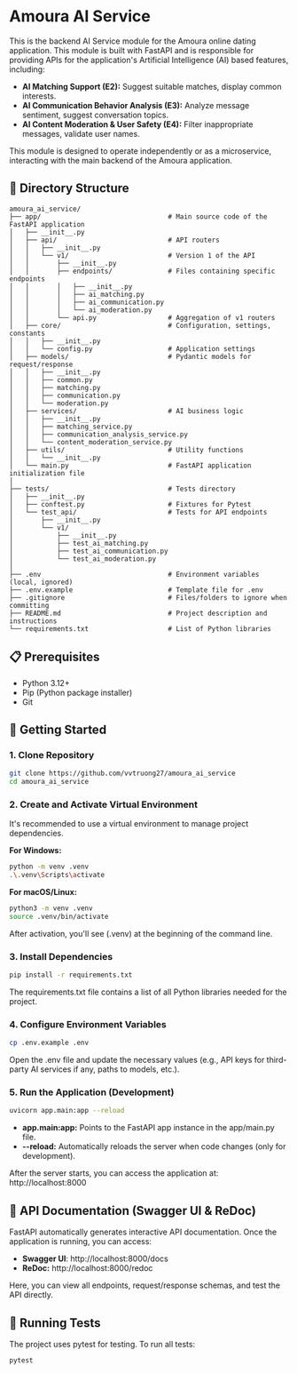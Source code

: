 # Amoura AI Service

This is the backend AI Service module for the Amoura online dating application. This module is built with FastAPI and is responsible for providing APIs for the application's Artificial Intelligence (AI) based features, including:

*   **AI Matching Support (E2):** Suggest suitable matches, display common interests.
*   **AI Communication Behavior Analysis (E3):** Analyze message sentiment, suggest conversation topics.
*   **AI Content Moderation & User Safety (E4):** Filter inappropriate messages, validate user names.

This module is designed to operate independently or as a microservice, interacting with the main backend of the Amoura application.

## 📂 Directory Structure

```text
amoura_ai_service/
├── app/                                # Main source code of the FastAPI application
│   ├── __init__.py
│   ├── api/                            # API routers
│   │   ├── __init__.py
│   │   └── v1/                         # Version 1 of the API
│   │       ├── __init__.py
│   │       ├── endpoints/              # Files containing specific endpoints
│   │       │   ├── __init__.py
│   │       │   ├── ai_matching.py
│   │       │   ├── ai_communication.py
│   │       │   └── ai_moderation.py
│   │       └── api.py                  # Aggregation of v1 routers
│   ├── core/                           # Configuration, settings, constants
│   │   ├── __init__.py
│   │   └── config.py                   # Application settings
│   ├── models/                         # Pydantic models for request/response
│   │   ├── __init__.py
│   │   ├── common.py
│   │   ├── matching.py
│   │   ├── communication.py
│   │   └── moderation.py
│   ├── services/                       # AI business logic
│   │   ├── __init__.py
│   │   ├── matching_service.py
│   │   ├── communication_analysis_service.py
│   │   └── content_moderation_service.py
│   ├── utils/                          # Utility functions
│   │   └── __init__.py
│   └── main.py                         # FastAPI application initialization file
│
├── tests/                              # Tests directory
│   ├── __init__.py
│   ├── conftest.py                     # Fixtures for Pytest
│   └── test_api/                       # Tests for API endpoints
│       ├── __init__.py
│       └── v1/
│           ├── __init__.py
│           ├── test_ai_matching.py
│           ├── test_ai_communication.py
│           └── test_ai_moderation.py
│
├── .env                                # Environment variables (local, ignored)
├── .env.example                        # Template file for .env
├── .gitignore                          # Files/folders to ignore when committing
├── README.md                           # Project description and instructions
└── requirements.txt                    # List of Python libraries
```
## 📋 Prerequisites

*   Python 3.12+
*   Pip (Python package installer)
*   Git

## 🚀 Getting Started

### 1. Clone Repository

```bash
git clone https://github.com/vvtruong27/amoura_ai_service
cd amoura_ai_service
```
### 2. Create and Activate Virtual Environment

It's recommended to use a virtual environment to manage project dependencies.

**For Windows:**

```bash
python -m venv .venv
.\.venv\Scripts\activate
```

**For macOS/Linux:**

```bash
python3 -m venv .venv
source .venv/bin/activate
```

After activation, you'll see (.venv) at the beginning of the command line.

### 3. Install Dependencies

```bash
pip install -r requirements.txt
```

The requirements.txt file contains a list of all Python libraries needed for the project.

### 4. Configure Environment Variables

```bash
cp .env.example .env
```

Open the .env file and update the necessary values (e.g., API keys for third-party AI services if any, paths to models, etc.).

### 5. Run the Application (Development)

```bash
uvicorn app.main:app --reload
```

*   **app.main:app:** Points to the FastAPI app instance in the app/main.py file.
*   **--reload:** Automatically reloads the server when code changes (only for development).

After the server starts, you can access the application at: http://localhost:8000

## 📖 API Documentation (Swagger UI & ReDoc)

FastAPI automatically generates interactive API documentation. Once the application is running, you can access:

* **Swagger UI**: http://localhost:8000/docs
* **ReDoc:** http://localhost:8000/redoc

Here, you can view all endpoints, request/response schemas, and test the API directly.

## 🧪 Running Tests

The project uses pytest for testing. To run all tests:

```bash
pytest
```
